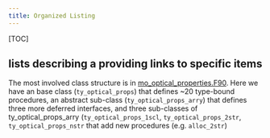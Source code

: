 ```yaml
---
title: Organized Listing
---
```


[TOC]

## lists describing a providing links to specific items

The most involved class structure is in [mo_optical_properties.F90]. Here we have an  base class (`ty_optical_props`) that defines ~20 type-bound procedures, an abstract sub-class (`ty_optical_props_arry`) that defines three more deferred interfaces, and three sub-classes of ty_optical_props_arry (`ty_optical_props_1scl`, `ty_optical_props_2str`, `ty_optical_props_nstr` that add new procedures (e.g. `alloc_2str`)

[mo_optical_properties.F90]: ../sourcefile/mo_optical_properties.F90